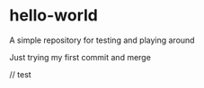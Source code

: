 # hello-world
A simple repository for testing and playing around

Just trying my first commit and merge

// test
